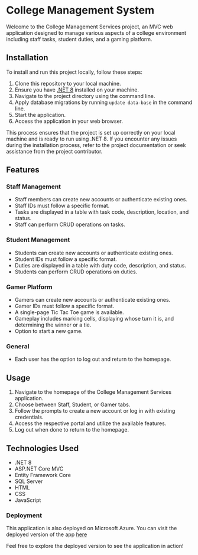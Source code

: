 # College Management System

Welcome to the College Management Services project, an MVC web application designed to manage various aspects of a college environment including staff tasks, student duties, and a gaming platform.

## Installation

To install and run this project locally, follow these steps:

1. Clone this repository to your local machine.
2. Ensure you have [.NET 8](https://dotnet.microsoft.com/download/dotnet/8.0) installed on your machine.
3. Navigate to the project directory using the command line.
4. Apply database migrations by running `update data-base` in the command line.
5. Start the application.
6. Access the application in your web browser.

This process ensures that the project is set up correctly on your local machine and is ready to run using .NET 8. If you encounter any issues during the installation process, refer to the project documentation or seek assistance from the project contributor.

## Features

### Staff Management

- Staff members can create new accounts or authenticate existing ones.
- Staff IDs must follow a specific format.
- Tasks are displayed in a table with task code, description, location, and status.
- Staff can perform CRUD operations on tasks.

### Student Management

- Students can create new accounts or authenticate existing ones.
- Student IDs must follow a specific format.
- Duties are displayed in a table with duty code, description, and status.
- Students can perform CRUD operations on duties.

### Gamer Platform

- Gamers can create new accounts or authenticate existing ones.
- Gamer IDs must follow a specific format.
- A single-page Tic Tac Toe game is available.
- Gameplay includes marking cells, displaying whose turn it is, and determining the winner or a tie.
- Option to start a new game.

### General

- Each user has the option to log out and return to the homepage.

## Usage

1. Navigate to the homepage of the College Management Services application.
2. Choose between Staff, Student, or Gamer tabs.
3. Follow the prompts to create a new account or log in with existing credentials.
4. Access the respective portal and utilize the available features.
5. Log out when done to return to the homepage.

## Technologies Used

- .NET 8
- ASP.NET Core MVC
- Entity Framework Core
- SQL Server 
- HTML
- CSS
- JavaScript

### Deployment

This application is also deployed on Microsoft Azure. You can visit the deployed version of the app [here](https://collegemanagementsystem.azurewebsites.net/)

Feel free to explore the deployed version to see the application in action!
